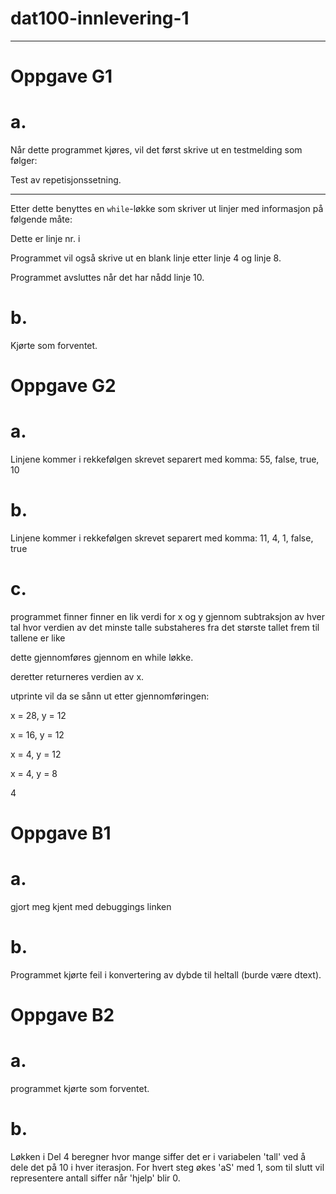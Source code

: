 # dat100-innlevering-1

_______________________________________________________________________________

# Oppgave G1

# a.

Når dette programmet kjøres, vil det først skrive ut en testmelding som følger:

Test av repetisjonssetning.
***************************

Etter dette benyttes en `while`-løkke som skriver ut linjer med informasjon på følgende måte:

Dette er linje nr. i

Programmet vil også skrive ut en blank linje etter linje 4 og linje 8.

Programmet avsluttes når det har nådd linje 10.

# b.

Kjørte som forventet.

# Oppgave G2

# a.

Linjene kommer i rekkefølgen skrevet separert med komma: 55, false, true, 10

# b. 

Linjene kommer i rekkefølgen skrevet separert med komma: 11, 4, 1, false, true

# c.

programmet finner finner en lik verdi for x og y gjennom subtraksjon av hver tal hvor verdien av det minste talle substaheres fra det største tallet frem til tallene er like

dette gjennomføres gjennom en while løkke.

deretter returneres verdien av x.

utprinte vil da se sånn ut etter gjennomføringen:

x = 28, y = 12

x = 16, y = 12

x = 4, y = 12

x = 4, y = 8

4

# Oppgave B1

# a.

gjort meg kjent med debuggings linken

# b.

Programmet kjørte feil i konvertering av dybde til heltall (burde være dtext).

# Oppgave B2

# a.

programmet kjørte som forventet.

# b.

Løkken i Del 4 beregner hvor mange siffer det er i variabelen 'tall' ved å dele det på 10 i hver iterasjon.
For hvert steg økes 'aS' med 1, som til slutt vil representere antall siffer når 'hjelp' blir 0.

